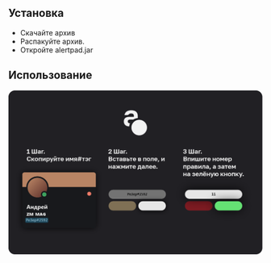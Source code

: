 ## Установка
- Скачайте архив
- Распакуйте архив.
- Откройте alertpad.jar

## Использование
![tutorial](/tutorial.png)
